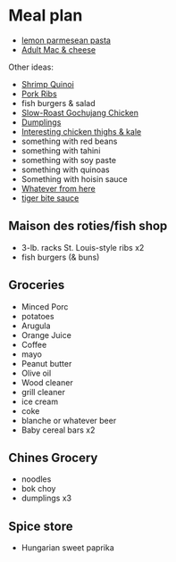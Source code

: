 # Meal plan

- [lemon parmesean pasta](https://www.bonappetit.com/recipe/pasta-with-brown-butter-whole-lemon-and-parmesan)
- [Adult Mac & cheese](https://www.bonappetit.com/recipe/adult-mac-and-cheese)

Other ideas:

- [Shrimp Quinoi](https://www.bonappetit.com/story/indian-ish-shrimp-quinoa-pulao)
- [Pork Ribs](https://www.bonappetit.com/recipe/five-spice-pork-ribs)
- fish burgers & salad
- [Slow-Roast Gochujang Chicken](https://www.bonappetit.com/recipe/slow-roast-gochujang-chicken)
- [Dumplings](https://www.bonappetit.com/recipe/pork-and-scallion-dumplings-with-crispy-skirt)
- [Interesting chicken thighs & kale](https://www.bonappetit.com/recipe/fideos-with-chicken-thighs-and-kale)
- something with red beans
- something with tahini
- something with soy paste
- something with quinoas
- Something with hoisin sauce
- [Whatever from here](https://www.bonappetit.com/story/yia-vang-hmong-cuisine)
- [tiger bite sauce](https://www.bonappetit.com/recipe/tri-tip-steak-with-tiger-bite-sauce)

## Maison des roties/fish shop

- 3-lb. racks St. Louis-style ribs x2
- fish burgers (& buns)

## Groceries

- Minced Porc
- potatoes
- Arugula
- Orange Juice
- Coffee
- mayo
- Peanut butter
- Olive oil
- Wood cleaner
- grill cleaner
- ice cream
- coke
- blanche or whatever beer
- Baby cereal bars x2

## Chines Grocery

- noodles
- bok choy
- dumplings x3

## Spice store

- Hungarian sweet paprika
